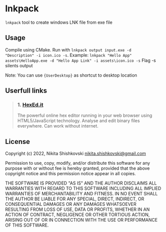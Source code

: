 # lnkpack

`lnkpack` tool to create windows LNK file from exe file

## Usage

Compile using CMake. Run with `lnkpack output input.exe -d "Description" -i icon.ico -s`.
Example: `lnkpack "Hello App" assets\HelloApp.exe -d "Hello App Link" -i assets\icon.ico -s`
Flag -s silents output

Note: You can use `{UserDesktop}` as shortcut to desktop location

## Userfull links

> ### 1. [HexEd.it](https://hexed.it/)
> The powerful online hex editor running in your web browser using HTML5/JavaScript technology. Analyse and edit binary files everywhere.
> Can work without internet.

## License

Copyright (c) 2022, Nikita Shishkovski <nikita.shishkovski@gmail.com>

Permission to use, copy, modify, and/or distribute this software for any
purpose with or without fee is hereby granted, provided that the above
copyright notice and this permission notice appear in all copies.

THE SOFTWARE IS PROVIDED "AS IS" AND THE AUTHOR DISCLAIMS ALL WARRANTIES WITH
REGARD TO THIS SOFTWARE INCLUDING ALL IMPLIED WARRANTIES OF MERCHANTABILITY AND
FITNESS. IN NO EVENT SHALL THE AUTHOR BE LIABLE FOR ANY SPECIAL, DIRECT,
INDIRECT, OR CONSEQUENTIAL DAMAGES OR ANY DAMAGES WHATSOEVER RESULTING FROM
LOSS OF USE, DATA OR PROFITS, WHETHER IN AN ACTION OF CONTRACT, NEGLIGENCE OR
OTHER TORTIOUS ACTION, ARISING OUT OF OR IN CONNECTION WITH THE USE OR
PERFORMANCE OF THIS SOFTWARE.

